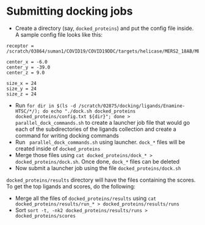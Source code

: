 # Submitting docking jobs
* Create a directory (say, `docked_proteins`) and put the config file inside. A sample config file looks like this:
```
receptor = /scratch/03864/suman1/COVID19/COVID19DDC/targets/helicase/MERS2_18AB/MERS2_18_A.pdbqt

center_x = -6.0
center_y = -39.0
center_z = 9.0

size_x = 24
size_y = 24
size_z = 24
```
* Run `for dir in $(ls -d /scratch/02875/docking/ligands/Enamine-HTSC/*/); do echo "./dock.sh docked_proteins docked_proteins/config.txt ${dir}"; done > parallel_dock_commands.sh` to create a launcher job file that would go each of the subdirectories of the ligands collection and create a command for writing docking commands
* Run ` parallel_dock_commands.sh` using launcher. `dock_*` files will be created inside of `docked_proteins`
* Merge those files using `cat docked_proteins/dock_* > docked_proteins/dock.sh`. Once done, `dock_*` files can be deleted
* Now submit a launcher job using the file `docked_proteins/dock.sh`


`docked_proteins/results` directory will have the files containing the scores. To get the top ligands and scores, do the following:

* Merge all the files of `docked_proteins/results` using `cat docked_proteins/results/run_* > docked_proteins/results/runs`
* Sort `sort -t, -nk2 docked_proteins/results/runs > docked_proteins/scores`
